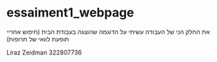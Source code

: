 # essaiment1_webpage


את החלק הני של העבודה עשיתי על הדוגמה שהוצגה בעבודת הבית 
(חיפוש אחריי תופעת לוואי של תרופות)


Liraz Zeidman
322807736
